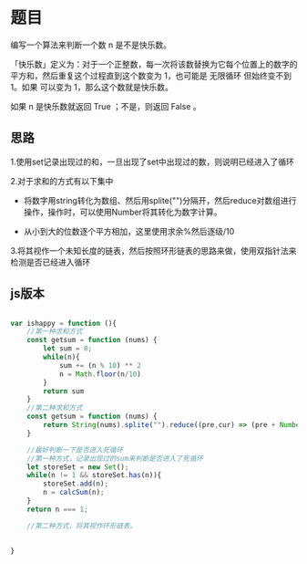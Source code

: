 # 题目

编写一个算法来判断一个数 n 是不是快乐数。

「快乐数」定义为：对于一个正整数，每一次将该数替换为它每个位置上的数字的平方和，然后重复这个过程直到这个数变为 1，也可能是 无限循环 但始终变不到 1。如果 可以变为  1，那么这个数就是快乐数。

如果 n 是快乐数就返回 True ；不是，则返回 False 。

## 思路

1.使用set记录出现过的和，一旦出现了set中出现过的数，则说明已经进入了循环

2.对于求和的方式有以下集中

* 将数字用string转化为数组、然后用splite("")分隔开，然后reduce对数组进行操作，操作时，可以使用Number将其转化为数字计算。

* 从小到大的位数逐个平方相加，这里使用求余%然后逐级/10

3.将其视作一个未知长度的链表，然后按照环形链表的思路来做，使用双指针法来检测是否已经进入循环

## js版本

~~~JavaScript

var ishappy = function (){
    //第一种求和方式
    const getsum = function (nums) {
        let sum = 0;
        while(n){
            sum += (n % 10) ** 2
            n = Math.floor(n/10)
        }
        return sum
    }
    //第二种求和方式
    const getsum = function (nums) {
        return String(nums).splite("").reduce((pre,cur) => (pre + Number(cur) * Number(cur), 0));
    }

    //最好判断一下是否进入死循环
    //第一种方式，记录出现过的sum来判断是否进入了死循环
    let storeSet = new Set();
    while(n != 1 && storeSet.has(n)){
        storeSet.add(n);
        n = calcSum(n);
    }
    return n === 1;

    //第二种方式，将其视作环形链表。
    

}

~~~
